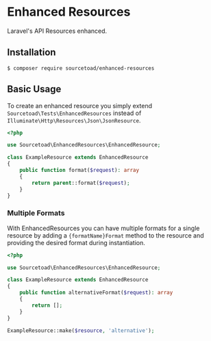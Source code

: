 # Enhanced Resources
Laravel's API Resources enhanced.
## Installation
```
$ composer require sourcetoad/enhanced-resources
```
## Basic Usage
To create an enhanced resource you simply extend `Sourcetoad\Tests\EnhancedResources` instead of `Illuminate\Http\Resources\Json\JsonResource`.

```php
<?php

use Sourcetoad\EnhancedResources\EnhancedResource;

class ExampleResource extends EnhancedResource
{
    public function format($request): array
    {
        return parent::format($request);
    }
}
```

### Multiple Formats
With EnhancedResources you can have multiple formats for a single resource by adding a `{formatName}Format` method to the resource and providing the desired format during instantiation.

```php
<?php

use Sourcetoad\EnhancedResources\EnhancedResource;

class ExampleResource extends EnhancedResource
{
    public function alternativeFormat($request): array
    {
        return [];
    }
}

ExampleResource::make($resource, 'alternative');
```